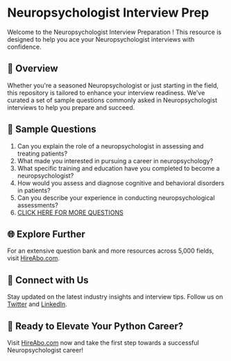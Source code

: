 # Neuropsychologist Interview Prep

Welcome to the Neuropsychologist Interview Preparation ! This resource is designed to help you ace your Neuropsychologist interviews with confidence.

## 🚀 Overview

Whether you're a seasoned Neuropsychologist or just starting in the field, this repository is tailored to enhance your interview readiness. We've curated a set of sample questions commonly asked in Neuropsychologist interviews to help you prepare and succeed.

## 📝 Sample Questions

1. Can you explain the role of a neuropsychologist in assessing and treating patients?
2. What made you interested in pursuing a career in neuropsychology?
3. What specific training and education have you completed to become a neuropsychologist?
4. How would you assess and diagnose cognitive and behavioral disorders in patients?
5. Can you describe your experience in conducting neuropsychological assessments?
6. [CLICK HERE FOR MORE QUESTIONS](https://hireabo.com/job/7_0_5/Neuropsychologist)

## 🌐 Explore Further

For an extensive question bank and more resources across 5,000 fields, visit [HireAbo.com](https://www.hireabo.com).

## 📱 Connect with Us

Stay updated on the latest industry insights and interview tips. Follow us on [Twitter](https://twitter.com/hireabo) and [LinkedIn](https://www.linkedin.com/in/hire-abo-3609972a8/).

## 🚀 Ready to Elevate Your Python Career?

Visit [HireAbo.com](https://www.hireabo.com) now and take the first step towards a successful Neuropsychologist career!